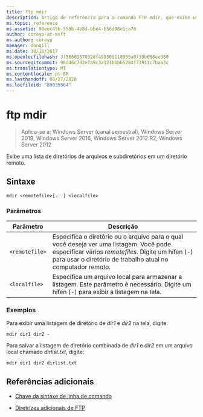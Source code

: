 ```yaml
---
title: ftp mdir
description: Artigo de referência para o comando FTP mdir, que exibe uma lista de diretórios de arquivos e subdiretórios em um diretório remoto.
ms.topic: reference
ms.assetid: 90eec45b-558b-4b8d-bbe4-b56d98e1ca70
author: coreyp-at-msft
ms.author: coreyp
manager: dongill
ms.date: 10/16/2017
ms.openlocfilehash: 3f5666157032df499309118955a8f39b668ee980
ms.sourcegitcommit: 96d46c702e7a9c3a321bbbb5284f73911c7baa3c
ms.translationtype: MT
ms.contentlocale: pt-BR
ms.lasthandoff: 08/27/2020
ms.locfileid: "89035564"
---
```

# <a name="ftp-mdir"></a>ftp mdir

> Aplica-se a: Windows Server (canal semestral), Windows Server 2019, Windows Server 2016, Windows Server 2012 R2, Windows Server 2012

Exibe uma lista de diretórios de arquivos e subdiretórios em um diretório remoto.

## <a name="syntax"></a>Sintaxe

```
mdir <remotefile>[...] <localfile>
```

### <a name="parameters"></a>Parâmetros

| Parâmetro | Descrição |
| --------- | ----------- |
| `<remotefile>` | Especifica o diretório ou o arquivo para o qual você deseja ver uma listagem. Você pode especificar vários *remotefiles*. Digite um hífen (-) para usar o diretório de trabalho atual no computador remoto. |
| `<localfile>` | Especifica um arquivo local para armazenar a listagem. Este parâmetro é necessário. Digite um hífen (-) para exibir a listagem na tela. |

### <a name="examples"></a>Exemplos

Para exibir uma listagem de diretório de *dir1* e *dir2* na tela, digite:

```
mdir dir1 dir2 -
```

Para salvar a listagem de diretório combinada de *dir1* e *dir2* em um arquivo local chamado *dirlist.txt*, digite:

```
mdir dir1 dir2 dirlist.txt
```

## <a name="additional-references"></a>Referências adicionais

- [Chave da sintaxe de linha de comando](command-line-syntax-key.md)

- [Diretrizes adicionais de FTP](/previous-versions/orphan-topics/ws.10/cc756013(v=ws.10))
